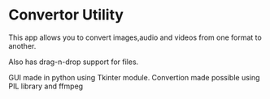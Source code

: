 # Convertor Utility
This app allows you to convert images,audio and videos from one format to another.

Also has drag-n-drop support for files.

GUI made in python using Tkinter module.
Convertion made possible using PIL library and ffmpeg
